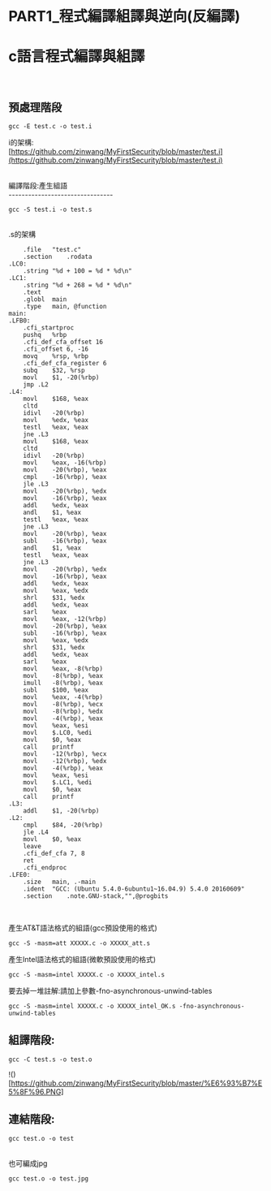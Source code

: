 <br />

# PART1_程式編譯組譯與逆向(反編譯)
# c語言程式編譯與組譯
<br >

預處理階段
-------------------------

```
gcc -E test.c -o test.i
```
i的架構:<br />
[https://github.com/zinwang/MyFirstSecurity/blob/master/test.i](https://github.com/zinwang/MyFirstSecurity/blob/master/test.i)

<br />
編譯階段:產生組語<br />
--------------------------------

```
gcc -S test.i -o test.s
```

<br />
.s的架構<br />

```
	.file	"test.c"
	.section	.rodata
.LC0:
	.string	"%d + 100 = %d * %d\n"
.LC1:
	.string	"%d + 268 = %d * %d\n"
	.text
	.globl	main
	.type	main, @function
main:
.LFB0:
	.cfi_startproc
	pushq	%rbp
	.cfi_def_cfa_offset 16
	.cfi_offset 6, -16
	movq	%rsp, %rbp
	.cfi_def_cfa_register 6
	subq	$32, %rsp
	movl	$1, -20(%rbp)
	jmp	.L2
.L4:
	movl	$168, %eax
	cltd
	idivl	-20(%rbp)
	movl	%edx, %eax
	testl	%eax, %eax
	jne	.L3
	movl	$168, %eax
	cltd
	idivl	-20(%rbp)
	movl	%eax, -16(%rbp)
	movl	-20(%rbp), %eax
	cmpl	-16(%rbp), %eax
	jle	.L3
	movl	-20(%rbp), %edx
	movl	-16(%rbp), %eax
	addl	%edx, %eax
	andl	$1, %eax
	testl	%eax, %eax
	jne	.L3
	movl	-20(%rbp), %eax
	subl	-16(%rbp), %eax
	andl	$1, %eax
	testl	%eax, %eax
	jne	.L3
	movl	-20(%rbp), %edx
	movl	-16(%rbp), %eax
	addl	%edx, %eax
	movl	%eax, %edx
	shrl	$31, %edx
	addl	%edx, %eax
	sarl	%eax
	movl	%eax, -12(%rbp)
	movl	-20(%rbp), %eax
	subl	-16(%rbp), %eax
	movl	%eax, %edx
	shrl	$31, %edx
	addl	%edx, %eax
	sarl	%eax
	movl	%eax, -8(%rbp)
	movl	-8(%rbp), %eax
	imull	-8(%rbp), %eax
	subl	$100, %eax
	movl	%eax, -4(%rbp)
	movl	-8(%rbp), %ecx
	movl	-8(%rbp), %edx
	movl	-4(%rbp), %eax
	movl	%eax, %esi
	movl	$.LC0, %edi
	movl	$0, %eax
	call	printf
	movl	-12(%rbp), %ecx
	movl	-12(%rbp), %edx
	movl	-4(%rbp), %eax
	movl	%eax, %esi
	movl	$.LC1, %edi
	movl	$0, %eax
	call	printf
.L3:
	addl	$1, -20(%rbp)
.L2:
	cmpl	$84, -20(%rbp)
	jle	.L4
	movl	$0, %eax
	leave
	.cfi_def_cfa 7, 8
	ret
	.cfi_endproc
.LFE0:
	.size	main, .-main
	.ident	"GCC: (Ubuntu 5.4.0-6ubuntu1~16.04.9) 5.4.0 20160609"
	.section	.note.GNU-stack,"",@progbits

```

<br />

產生AT&T語法格式的組語(gcc預設使用的格式)


```
gcc -S -masm=att XXXXX.c -o XXXXX_att.s
```

產生Intel語法格式的組語(微軟預設使用的格式)

```
gcc -S -masm=intel XXXXX.c -o XXXXX_intel.s
```

要去掉一堆註解:請加上參數-fno-asynchronous-unwind-tables

```
gcc -S -masm=intel XXXXX.c -o XXXXX_intel_OK.s -fno-asynchronous-unwind-tables
```


組譯階段:<br />
----------------------------

```
gcc -C test.s -o test.o
```
!()[https://github.com/zinwang/MyFirstSecurity/blob/master/%E6%93%B7%E5%8F%96.PNG]

連結階段:<br />
------------------------------

```
gcc test.o -o test
```
<br />
也可編成jpg

```
gcc test.o -o test.jpg
```






